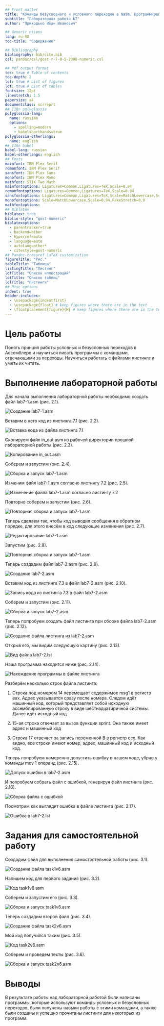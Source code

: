 ```yaml
---
## Front matter
title: "Команды безусловного и условного переходов в Nasm. Программирование ветвлений."
subtitle: "Лабораторная работа №7"
author: "Приходько Иван Иванович"

## Generic otions
lang: ru-RU
toc-title: "Содержание"

## Bibliography
bibliography: bib/cite.bib
csl: pandoc/csl/gost-r-7-0-5-2008-numeric.csl

## Pdf output format
toc: true # Table of contents
toc-depth: 2
lof: true # List of figures
lot: true # List of tables
fontsize: 12pt
linestretch: 1.5
papersize: a4
documentclass: scrreprt
## I18n polyglossia
polyglossia-lang:
  name: russian
  options:
	- spelling=modern
	- babelshorthands=true
polyglossia-otherlangs:
  name: english
## I18n babel
babel-lang: russian
babel-otherlangs: english
## Fonts
mainfont: IBM Plex Serif
romanfont: IBM Plex Serif
sansfont: IBM Plex Sans
monofont: IBM Plex Mono
mathfont: STIX Two Math
mainfontoptions: Ligatures=Common,Ligatures=TeX,Scale=0.94
romanfontoptions: Ligatures=Common,Ligatures=TeX,Scale=0.94
sansfontoptions: Ligatures=Common,Ligatures=TeX,Scale=MatchLowercase,Scale=0.94
monofontoptions: Scale=MatchLowercase,Scale=0.94,FakeStretch=0.9
mathfontoptions:
## Biblatex
biblatex: true
biblio-style: "gost-numeric"
biblatexoptions:
  - parentracker=true
  - backend=biber
  - hyperref=auto
  - language=auto
  - autolang=other*
  - citestyle=gost-numeric
## Pandoc-crossref LaTeX customization
figureTitle: "Рис."
tableTitle: "Таблица"
listingTitle: "Листинг"
lofTitle: "Список иллюстраций"
lotTitle: "Список таблиц"
lolTitle: "Листинги"
## Misc options
indent: true
header-includes:
  - \usepackage{indentfirst}
  - \usepackage{float} # keep figures where there are in the text
  - \floatplacement{figure}{H} # keep figures where there are in the text
---
```


# Цель работы

Понять принцип работы условных и безусловных переходов в Ассемблере и научиться писать программы с командами, отвечающими за переходы. Научиться работать с файлами листинга и уметь их читать.

# Выполнение лабораторной работы

Для начала выполнения лабораторной работы необходимо создать файл lab7-1.asm (рис. 2.1).

![Создание lab7-1.asm](image/1.PNG)

Вставим в него код из листинга 7.1 (рис. 2.2).

![Вставка кода из файла листинга 7.1](image/2.PNG)

Скопируем файл in_out.asm из рабочей директории прошлой лабораторной работы (рис. 2.3).

![Копирование in_out.asm](image/3.PNG)

Соберем и запустим (рис. 2.4).

![Сборка и запуск lab7-1.asm](image/4.PNG)

Изменим файл lab7-1.asm согласно листингу 7.2 (рис. 2.5).

![Изменение файла lab7-1.asm согласно листингу 7.2](image/5.PNG)

Повторно соберем и запустим (рис. 2.6).

![Повторная сборка и запуск lab7-1.asm](image/6.PNG)

Теперь сделаем так, чтобы код выводил сообщения в обратном порядке, для этого внесём в код следующие изменения (рис. 2.7).

![Редактирование lab7-1.asm](image/7.PNG)

Запустим (рис. 2.8).

![Повторная сборка и запуск lab7-1.asm](image/8.PNG)

Теперь создадим файл lab7-2.asm (рис. 2.9).

![Создание lab7-2.asm](image/9.PNG)

Вставим код из листинга 7.3 в файл lab7-2.asm (рис. 2.10).

![Запись кода из листинга 7.3 в файл lab7-2.asm](image/10.PNG)

Соберем и запустим (рис. 2.11).

![Сборка и запуск lab7-2.asm](image/11.PNG)

Теперь попробуем создать файл листинга при сборке файла lab7-2.asm (рис. 2.12).

![Создание файла листинга из lab7-2.asm](image/12.PNG)

Открыв его, мы видим следующую картину (рис. 2.13).

![Вид файла lab7-2.lst](image/13.PNG)

Наша программа находится ниже (рис. 2.14).

![Нахождение программы в файле листинга](image/14.PNG)

Разберём несколько строк файла листинга:

1. Строка под номером 14 перемещает содержимое msg1 в регистр eax. Адрес указывается сразу после номера. Следом идёт машинный код, который представляет собой исходную ассемблированную строку в виде шестнадцатиричной системы. Далее идёт исходный код

2. 15-ая строка отвечает за вызов функции sprint. Она также имеет адрес и машинный код

3. Строка 17 отвечает за запись переменной B в регистр ecx. Как видно, все строки имеют номер, адрес, машинный код и исходный код. 

Теперь попробуем намеренно допустить ошибку в нашем коде, убрав у команды mov 1 операнд (рис. 2.15).

![Допуск ошибки в lab7-2.asm](image/15.PNG)

И попробуем собрать файл с ошибкой, генерируя файл листинга (рис. 2.16).

![Сборка файла с ошибкой](image/16.PNG)

Посмотрим как выглядит ошибка в файле листинга (рис. 2.17).

![Ошибка в lab7-2.lst](image/17.PNG)

# Задания для самостоятельной работу

Создадим файл для выполнения самостоятельной работы (рис. 3.1).

![Создание файла task1v6.asm](image/21.PNG)

Напишем код для первого задания (рис. 3.2).

![Код task1v6.asm](image/22.PNG)

Соберем и запустим его (рис. 3.3).

![Сборка и запуск task1v6.asm](image/23.PNG)

Теперь создадим второй файл (рис. 3.4).

![Создание файла task2v6.asm](image/24.PNG)

Мой код получился таким (рис. 3.5).

![Код task2v6.asm](image/25.PNG)

Соберем и проведем тесты (рис. 3.6).

![Сборка и запуск task2v6.asm](image/26.PNG)

# Выводы

В результате работы над лабораторной работой были написаны программы, которые используют команды условных и безусловных переходов, были получены навыки работы с этими командами, а также были созданы и успешно прочитаны листинги для некоторых из программ.
